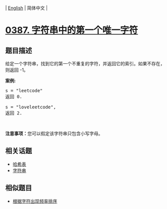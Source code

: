 
| [English](README_EN.md) | 简体中文 |

# [0387. 字符串中的第一个唯一字符](https://leetcode-cn.com/problems/first-unique-character-in-a-string/)

## 题目描述

<p>给定一个字符串，找到它的第一个不重复的字符，并返回它的索引。如果不存在，则返回 -1。</p>

<p><strong>案例:</strong></p>

<pre>
s = &quot;leetcode&quot;
返回 0.

s = &quot;loveleetcode&quot;,
返回 2.
</pre>

<p>&nbsp;</p>

<p><strong>注意事项：</strong>您可以假定该字符串只包含小写字母。</p>


## 相关话题

- [哈希表](https://leetcode-cn.com/tag/hash-table)
- [字符串](https://leetcode-cn.com/tag/string)

## 相似题目

- [根据字符出现频率排序](../sort-characters-by-frequency/README.md)
